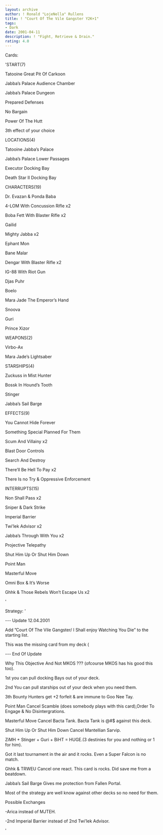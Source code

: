 ```yaml
---
layout: archive
author: ! Ronald "LojeNella" Rullens
title: ! "Court Of The Vile Gangster Y2K+1"
tags:
- Dark
date: 2001-04-11
description: ! "Fight, Retrieve & Drain."
rating: 4.0
---
```

Cards: 

'START(7)

Tatooine Great Pit Of Carkoon

Jabba’s Palace Audience Chamber

Jabba’s Palace Dungeon

Prepared Defenses

No Bargain

Power Of The Hutt

3th effect of your choice


LOCATIONS(4)

Tatooine Jabba’s Palace

Jabba’s Palace Lower Passages

Executor Docking Bay

Death Star II Docking Bay


CHARACTERS(19)

Dr. Evazan & Ponda Baba

4-LOM With Concussion Rifle x2

Boba Fett With Blaster Rifle x2

Gailid

Mighty Jabba x2

Ephant Mon

Bane Malar

Dengar With Blaster Rifle x2

IG-88 With Riot Gun

Djas Puhr

Boelo

Mara Jade The Emperor’s Hand

Snoova

Guri

Prince Xizor


WEAPONS(2)

Virbo-Ax

Mara Jade’s Lightsaber


STARSHIPS(4)

Zuckuss in Mist Hunter

Bossk In Hound’s Tooth

Stinger

Jabba’s Sail Barge


EFFECTS(9)

You Cannot Hide Forever

Something Special Planned For Them

Scum And Villainy x2

Blast Door Controls

Search And Destroy

There’ll Be Hell To Pay x2

There Is no Try & Oppressive Enforcement


INTERRUPTS(15)

Non Shall Pass x2

Sniper & Dark Strike

Imperial Barrier

Twi’lek Advisor x2

Jabba’s Through With You x2

Projective Telepathy

Shut Him Up Or Shut Him Down

Point Man

Masterful Move

Omni Box & It’s Worse

Ghhk & Those Rebels Won’t Escape Us x2

'

Strategy: '

--- Update 12.04.2001


Add ”Court Of The Vile Gangster/ I Shall enjoy Watching You Die” to the starting list. 


This was the missing card from my deck (


--- End Of Update


Why This Objective And Not MKOS ??? (ofcourse MKOS has his good this too).

1st you can pull docking Bays out of your deck.

2nd You can pull starships out of your deck when you need them.

3th Bounty Hunters get +2 forfeit & are immune to Goo Nee Tay.


Point Man Cancel Scamble (does somebody plays with this card),Order To Engage & No Disintergrations.


Masterful Move Cancel Bacta Tank. Bacta Tank is @#$ against this deck.


Shut Him Up Or Shut Him Down Cancel Mantellian Sarvip. 


ZiMH + Stinger + Guri + BiHT = HUGE.(3 destinies for you and nothing or 1 for him).

Got it last tournament in the air and it rocks. Even a Super Falcon is no match.


Ghhk & TRWEU Cancel one react. This card is rocks. Did save me from a beatdown.


Jabba’s Sail Barge Gives me protection from Fallen Portal.


Most of the strategy are well know against other decks so no need for them.


Possible Exchanges 

 -Arica instead of MJTEH.

 -2nd Imperial Barrier instead of 2nd Twi’lek Advisor.

'